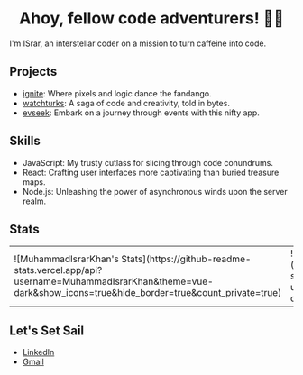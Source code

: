 <h1 align="center">Ahoy, fellow code adventurers! 🏴‍☠️</h1>

I'm ISrar, an interstellar coder on a mission to turn caffeine into code.

Projects
---
- [ignite](https://ignitestartup.pk/): Where pixels and logic dance the fandango.
- [watchturks](http://lts.watchturks.tv/): A saga of code and creativity, told in bytes.
- [evseek](https://evseek.vercel.app/): Embark on a journey through events with this nifty app.

Skills
---
- JavaScript: My trusty cutlass for slicing through code conundrums.
- React: Crafting user interfaces more captivating than buried treasure maps.
- Node.js: Unleashing the power of asynchronous winds upon the server realm.

Stats
---
<table>
  <tr>
    <td>![MuhammadIsrarKhan's Stats](https://github-readme-stats.vercel.app/api?username=MuhammadIsrarKhan&theme=vue-dark&show_icons=true&hide_border=true&count_private=true)</td>
    <td>![MuhammadIsrarKhan's Streak](https://github-readme-streak-stats.herokuapp.com/?user=MuhammadIsrarKhan&theme=vue-dark&hide_border=true)</td>
  </tr>
</table>


Let's Set Sail
---
- [LinkedIn](https://www.linkedin.com/in/muhammad-israr-khan-558300199/)
- [Gmail](israruetp@gmail.com)
